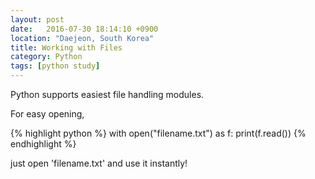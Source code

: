 ```yaml
---
layout: post
date:   2016-07-30 18:14:10 +0900
location: "Daejeon, South Korea"
title: Working with Files
category: Python
tags: [python study]
---
```


Python supports easiest file handling modules.

For easy opening,

{% highlight python %}
with open("filename.txt") as f:
  print(f.read())
{% endhighlight %}

just open 'filename.txt' and use it instantly!
